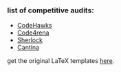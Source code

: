 ### list of competitive audits:

- [CodeHawks](https://codehawks.cyfrin.io/)
- [Code4rena](https://code4rena.com/)
- [Sherlock](https://audits.sherlock.xyz/contests)
- [Cantina](https://cantina.xyz/)

get the original LaTeX templates [here](https://github.com/Cyfrin/audit-report-templating).
